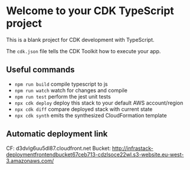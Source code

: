 # Welcome to your CDK TypeScript project

This is a blank project for CDK development with TypeScript.

The `cdk.json` file tells the CDK Toolkit how to execute your app.

## Useful commands

* `npm run build`   compile typescript to js
* `npm run watch`   watch for changes and compile
* `npm run test`    perform the jest unit tests
* `npx cdk deploy`  deploy this stack to your default AWS account/region
* `npx cdk diff`    compare deployed stack with current state
* `npx cdk synth`   emits the synthesized CloudFormation template

## Automatic deployment link
CF: d3dvlg6uu5dl87.cloudfront.net
Bucket: http://infrastack-deploymentfrontendbucket67ceb713-cdzlsoce22wl.s3-website.eu-west-3.amazonaws.com/